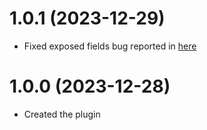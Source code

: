 # 1.0.1 (2023-12-29)

- Fixed exposed fields bug reported in [here](https://github.com/Pinelab-studio/pinelab-vendure-plugins/issues/316)

# 1.0.0 (2023-12-28)

- Created the plugin
